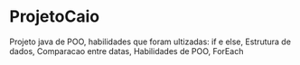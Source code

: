 # ProjetoCaio
 Projeto java de POO, habilidades que foram ultizadas: if e else, Estrutura de dados, Comparacao entre datas, Habilidades de POO, ForEach
